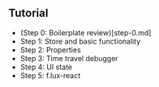 ## Tutorial

* (Step 0: Boilerplate review)[step-0.md]
* Step 1: Store and basic functionality
* Step 2: Properties
* Step 3: Time travel debugger
* Step 4: UI state
* Step 5: f.lux-react
